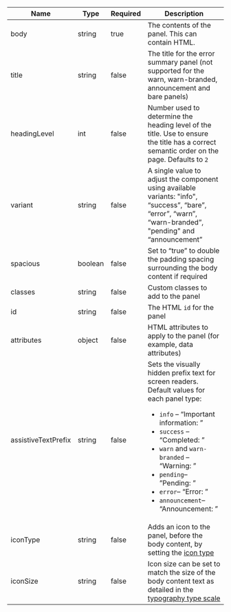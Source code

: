| Name                | Type    | Required | Description                                                                                                                                                                                                                                                                                                                            |
| ------------------- | ------- | -------- | -------------------------------------------------------------------------------------------------------------------------------------------------------------------------------------------------------------------------------------------------------------------------------------------------------------------------------------- |
| body                | string  | true     | The contents of the panel. This can contain HTML.                                                                                                                                                                                                                                                                                      |
| title               | string  | false    | The title for the error summary panel (not supported for the warn, warn-branded, announcement and bare panels)                                                                                                                                                                                                                         |
| headingLevel        | int     | false    | Number used to determine the heading level of the title. Use to ensure the title has a correct semantic order on the page. Defaults to `2`                                                                                                                                                                                             |
| variant             | string  | false    | A single value to adjust the component using available variants: "info", “success”, “bare”, “error”, “warn”, “warn-branded”, "pending" and “announcement”                                                                                                                                                                              |
| spacious            | boolean | false    | Set to “true” to double the padding spacing surrounding the body content if required                                                                                                                                                                                                                                                   |
| classes             | string  | false    | Custom classes to add to the panel                                                                                                                                                                                                                                                                                                     |
| id                  | string  | false    | The HTML `id` for the panel                                                                                                                                                                                                                                                                                                            |
| attributes          | object  | false    | HTML attributes to apply to the panel (for example, data attributes)                                                                                                                                                                                                                                                                   |
| assistiveTextPrefix | string  | false    | Sets the visually hidden prefix text for screen readers. Default values for each panel type: <ul><li>`info` – “Important information: ”</li><li>`success` – “Completed: ”</li><li>`warn` and `warn-branded` – “Warning: ”</li><li>`pending`– ”Pending: ”</li><li>`error`– “Error: ”</li><li>`announcement`– “Announcement: ”</li></ul> |
| iconType            | string  | false    | Adds an icon to the panel, before the body content, by setting the [icon type](/foundations/icons#icon-type)                                                                                                                                                                                                                           |
| iconSize            | string  | false    | Icon size can be set to match the size of the body content text as detailed in the [typography type scale](/foundations/typography/#type-scale)                                                                                                                                                                                        |
